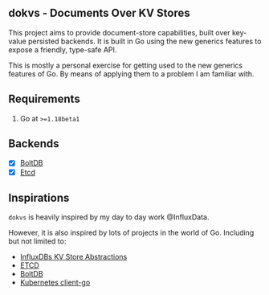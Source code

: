 dokvs - Documents Over KV Stores
-------------------------------

This project aims to provide document-store capabilities, built over key-value persisted backends.
It is built in Go using the new generics features to expose a friendly, type-safe API.

This is mostly a personal exercise for getting used to the new generics features of Go.
By means of applying them to a problem I am familiar with.

## Requirements

1. Go at `>=1.18beta1`

## Backends

- [x] [BoltDB](./pkg/kvs/boltdb)
- [x] [Etcd](./pkg/kvs/etcd)

## Inspirations

`dokvs` is heavily inspired by my day to day work @InfluxData.

However, it is also inspired by lots of projects in the world of Go.
Including but not limited to:

- [InfluxDBs KV Store Abstractions](https://github.com/influxdata/influxdb/blob/master/kv/store.go#L27-L60)
- [ETCD](https://github.com/etcd-io/etcd)
- [BoltDB](https://github.com/etcd-io/bbolt)
- [Kubernetes client-go](https://github.com/kubernetes/client-go/)

